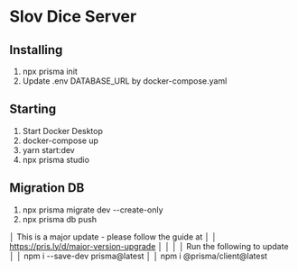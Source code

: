 # Slov Dice Server

## Installing

1. npx prisma init
2. Update .env DATABASE_URL by docker-compose.yaml

## Starting

1. Start Docker Desktop
2. docker-compose up
3. yarn start:dev
4. npx prisma studio

## Migration DB

1. npx prisma migrate dev --create-only
2. npx prisma db push

│ This is a major update - please follow the guide at │
│ https://pris.ly/d/major-version-upgrade │
│ │
│ Run the following to update │
│ npm i --save-dev prisma@latest │
│ npm i @prisma/client@latest
